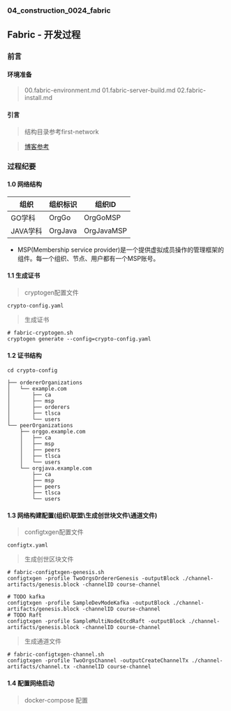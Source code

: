 ### 04_construction_0024_fabric ###

## Fabric - 开发过程

### 前言

#### 环境准备 

> 00.fabric-environment.md
> 01.fabric-server-build.md
> 02.fabric-install.md

#### 引言

> 结构目录参考first-network

> [博客参考](https://blog.csdn.net/zhongliwen1981/article/details/104273977)

### 过程纪要

#### 1.0 网络结构

|   组织   |   组织标识   |   组织ID   |
|   ----  |    ----     |   ----   |
|  GO学科     |   OrgGo     |   OrgGoMSP     |
|  JAVA学科   |   OrgJava   |   OrgJavaMSP   |

- MSP(Membership service provider)是一个提供虚拟成员操作的管理框架的组件。每一个组织、节点、用户都有一个MSP账号。

#### 1.1 生成证书

> cryptogen配置文件

```
crypto-config.yaml
```

> 生成证书

```shell script
# fabric-cryptogen.sh
cryptogen generate --config=crypto-config.yaml
```

#### 1.2 证书结构

```
cd crypto-config

├── ordererOrganizations
│   └── example.com
│       ├── ca
│       ├── msp
│       ├── orderers
│       ├── tlsca
│       └── users
└── peerOrganizations
    ├── orggo.example.com
    │   ├── ca
    │   ├── msp
    │   ├── peers
    │   ├── tlsca
    │   └── users
    └── orgjava.example.com
        ├── ca
        ├── msp
        ├── peers
        ├── tlsca
        └── users
```

#### 1.3 网络构建配置(组织\联盟\生成创世块文件\通道文件)

> configtxgen配置文件

```
configtx.yaml
```

> 生成创世区块文件

```shell script
# fabric-configtxgen-genesis.sh
configtxgen -profile TwoOrgsOrdererGenesis -outputBlock ./channel-artifacts/genesis.block -channelID course-channel
```
```shell script
# TODO kafka
configtxgen -profile SampleDevModeKafka -outputBlock ./channel-artifacts/genesis.block -channelID course-channel
# TODO Raft
configtxgen -profile SampleMultiNodeEtcdRaft -outputBlock ./channel-artifacts/genesis.block -channelID course-channel
```

> 生成通道文件
```shell script
# fabric-configtxgen-channel.sh
configtxgen -profile TwoOrgsChannel -outputCreateChannelTx ./channel-artifacts/channel.tx -channelID course-channel
```

#### 1.4 配置网络启动

> docker-compose 配置
